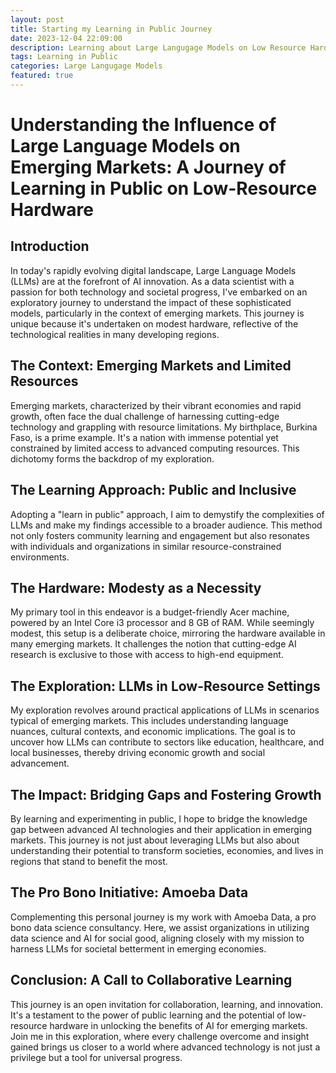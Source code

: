 ```yaml
---
layout: post
title: Starting my Learning in Public Journey
date: 2023-12-04 22:09:00
description: Learning about Large Langugage Models on Low Resource Hardware
tags: Learning in Public
categories: Large Langugage Models
featured: true
---
```

# Understanding the Influence of Large Language Models on Emerging Markets: A Journey of Learning in Public on Low-Resource Hardware

## Introduction

In today's rapidly evolving digital landscape, Large Language Models (LLMs) are at the forefront of AI innovation. As a data scientist with a passion for both technology and societal progress, I've embarked on an exploratory journey to understand the impact of these sophisticated models, particularly in the context of emerging markets. This journey is unique because it's undertaken on modest hardware, reflective of the technological realities in many developing regions.

## The Context: Emerging Markets and Limited Resources

Emerging markets, characterized by their vibrant economies and rapid growth, often face the dual challenge of harnessing cutting-edge technology and grappling with resource limitations. My birthplace, Burkina Faso, is a prime example. It's a nation with immense potential yet constrained by limited access to advanced computing resources. This dichotomy forms the backdrop of my exploration.

## The Learning Approach: Public and Inclusive

Adopting a "learn in public" approach, I aim to demystify the complexities of LLMs and make my findings accessible to a broader audience. This method not only fosters community learning and engagement but also resonates with individuals and organizations in similar resource-constrained environments.

## The Hardware: Modesty as a Necessity

My primary tool in this endeavor is a budget-friendly Acer machine, powered by an Intel Core i3 processor and 8 GB of RAM. While seemingly modest, this setup is a deliberate choice, mirroring the hardware available in many emerging markets. It challenges the notion that cutting-edge AI research is exclusive to those with access to high-end equipment.

## The Exploration: LLMs in Low-Resource Settings

My exploration revolves around practical applications of LLMs in scenarios typical of emerging markets. This includes understanding language nuances, cultural contexts, and economic implications. The goal is to uncover how LLMs can contribute to sectors like education, healthcare, and local businesses, thereby driving economic growth and social advancement.

## The Impact: Bridging Gaps and Fostering Growth

By learning and experimenting in public, I hope to bridge the knowledge gap between advanced AI technologies and their application in emerging markets. This journey is not just about leveraging LLMs but also about understanding their potential to transform societies, economies, and lives in regions that stand to benefit the most.

## The Pro Bono Initiative: Amoeba Data

Complementing this personal journey is my work with Amoeba Data, a pro bono data science consultancy. Here, we assist organizations in utilizing data science and AI for social good, aligning closely with my mission to harness LLMs for societal betterment in emerging economies.

## Conclusion: A Call to Collaborative Learning

This journey is an open invitation for collaboration, learning, and innovation. It's a testament to the power of public learning and the potential of low-resource hardware in unlocking the benefits of AI for emerging markets. Join me in this exploration, where every challenge overcome and insight gained brings us closer to a world where advanced technology is not just a privilege but a tool for universal progress.

